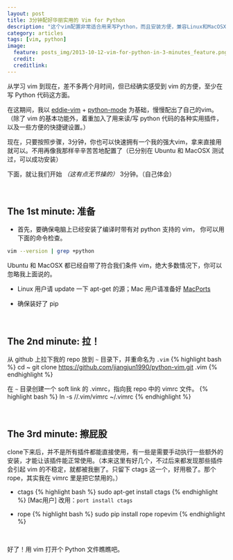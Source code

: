 ```yaml
---
layout: post
title: 3分钟配好华丽实用的 Vim for Python
description: "这个vim配置非常适合用来写Python，而且安装方便，兼容Linux和MacOSX。"
category: articles
tags: [vim, python]
image:
  feature: posts_img/2013-10-12-vim-for-python-in-3-minutes_feature.png
  credit: 
  creditlink: 
---
```


从学习 vim 到现在，差不多两个月时间，但已经确实感受到 vim 的方便，至少在写 Python 代码这方面。

在这期间，我以 [eddie-vim](https://github.com/kaochenlong/eddie-vim) + [python-mode](https://github.com/klen/python-mode) 为基础，慢慢配出了自己的vim。（除了 vim 的基本功能外，着重加入了用来读/写 python 代码的各种实用插件，以及一些方便的快捷键设置。）

现在，只要按照步骤，3分钟，你也可以快速拥有一个我的强大vim，拿来直接用就可以。不用再像我那样辛辛苦苦地配置了（已分别在 Ubuntu 和 MacOSX 测试过，可以成功安装）

下面，就让我们开始 *（这有点无节操的）* 3分钟。（自己体会）

<br />

## The 1st minute: 准备
* 首先，要确保电脑上已经安装了编译时带有对 python 支持的 vim， 你可以用下面的命令检查。

```bash
vim --version | grep +python
```
  Ubuntu 和 MacOSX 都已经自带了符合我们条件 vim，绝大多数情况下，你可以忽略我上面说的。

* Linux 用户请 update 一下 apt-get 的源；Mac 用户请准备好 [MacPorts](http://www.macports.org/install.php)

* 确保装好了 pip

<br />

## The 2nd minute: 拉！

从 github 上拉下我的 repo 放到 ```~``` 目录下，并重命名为 ```.vim``` 
{% highlight bash %}
cd ~
git clone https://github.com/jiangjun1990/python-vim.git .vim
{% endhighlight %}

在 ```~``` 目录创建一个 soft link 的 .vimrc，指向我 repo 中的 vimrc 文件。
{% highlight bash %}
ln -s /<full-path-to-your-home>/.vim/vimrc ~/.vimrc
{% endhighlight %}

<br />


## The 3rd minute: 擦屁股

clone下来后，并不是所有插件都能直接使用，有一些是需要手动执行一些额外的安装，才能让该插件能正常使用。（本来这里有好几个，不过后来都发现那些插件会引起 vim 的不稳定，就都被我删了。只留下 ctags 这一个，好用极了。那个 rope，其实我在 vimrc 里是把它禁用的。）

* ctags
{% highlight bash %}
sudo apt-get install ctags
{% endhighlight %}
[Mac用户] 改用：```port install ctags```

* rope
{% highlight bash %}
sudo pip install rope ropevim
{% endhighlight %}

<br />

好了！用 vim 打开个 Python 文件瞧瞧吧。


